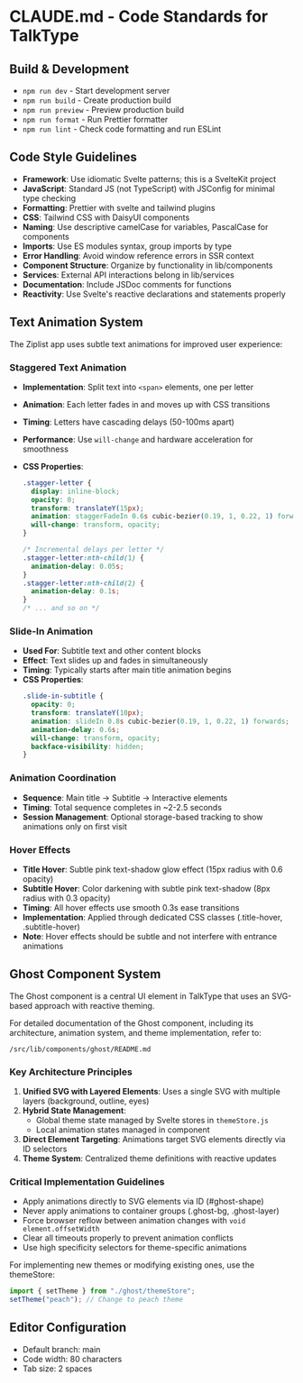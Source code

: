 # CLAUDE.md - Code Standards for TalkType

## Build & Development

- `npm run dev` - Start development server
- `npm run build` - Create production build
- `npm run preview` - Preview production build
- `npm run format` - Run Prettier formatter
- `npm run lint` - Check code formatting and run ESLint

## Code Style Guidelines

- **Framework**: Use idiomatic Svelte patterns; this is a SvelteKit project
- **JavaScript**: Standard JS (not TypeScript) with JSConfig for minimal type checking
- **Formatting**: Prettier with svelte and tailwind plugins
- **CSS**: Tailwind CSS with DaisyUI components
- **Naming**: Use descriptive camelCase for variables, PascalCase for components
- **Imports**: Use ES modules syntax, group imports by type
- **Error Handling**: Avoid window reference errors in SSR context
- **Component Structure**: Organize by functionality in lib/components
- **Services**: External API interactions belong in lib/services
- **Documentation**: Include JSDoc comments for functions
- **Reactivity**: Use Svelte's reactive declarations and statements properly

## Text Animation System

The Ziplist app uses subtle text animations for improved user experience:

### Staggered Text Animation

- **Implementation**: Split text into `<span>` elements, one per letter
- **Animation**: Each letter fades in and moves up with CSS transitions
- **Timing**: Letters have cascading delays (50-100ms apart)
- **Performance**: Use `will-change` and hardware acceleration for smoothness
- **CSS Properties**:

  ```css
  .stagger-letter {
    display: inline-block;
    opacity: 0;
    transform: translateY(15px);
    animation: staggerFadeIn 0.6s cubic-bezier(0.19, 1, 0.22, 1) forwards;
    will-change: transform, opacity;
  }

  /* Incremental delays per letter */
  .stagger-letter:nth-child(1) {
    animation-delay: 0.05s;
  }
  .stagger-letter:nth-child(2) {
    animation-delay: 0.1s;
  }
  /* ... and so on */
  ```

### Slide-In Animation

- **Used For**: Subtitle text and other content blocks
- **Effect**: Text slides up and fades in simultaneously
- **Timing**: Typically starts after main title animation begins
- **CSS Properties**:
  ```css
  .slide-in-subtitle {
    opacity: 0;
    transform: translateY(10px);
    animation: slideIn 0.8s cubic-bezier(0.19, 1, 0.22, 1) forwards;
    animation-delay: 0.6s;
    will-change: transform, opacity;
    backface-visibility: hidden;
  }
  ```

### Animation Coordination

- **Sequence**: Main title → Subtitle → Interactive elements
- **Timing**: Total sequence completes in ~2-2.5 seconds
- **Session Management**: Optional storage-based tracking to show animations only on first visit

### Hover Effects

- **Title Hover**: Subtle pink text-shadow glow effect (15px radius with 0.6 opacity)
- **Subtitle Hover**: Color darkening with subtle pink text-shadow (8px radius with 0.3 opacity)
- **Timing**: All hover effects use smooth 0.3s ease transitions
- **Implementation**: Applied through dedicated CSS classes (.title-hover, .subtitle-hover)
- **Note**: Hover effects should be subtle and not interfere with entrance animations

## Ghost Component System

The Ghost component is a central UI element in TalkType that uses an SVG-based approach with reactive theming.

For detailed documentation of the Ghost component, including its architecture, animation system, and theme implementation, refer to:

```
/src/lib/components/ghost/README.md
```

### Key Architecture Principles

1. **Unified SVG with Layered Elements**: Uses a single SVG with multiple layers (background, outline, eyes)
2. **Hybrid State Management**:
   - Global theme state managed by Svelte stores in `themeStore.js`
   - Local animation states managed in component
3. **Direct Element Targeting**: Animations target SVG elements directly via ID selectors
4. **Theme System**: Centralized theme definitions with reactive updates

### Critical Implementation Guidelines

- Apply animations directly to SVG elements via ID (#ghost-shape)
- Never apply animations to container groups (.ghost-bg, .ghost-layer)
- Force browser reflow between animation changes with `void element.offsetWidth`
- Clear all timeouts properly to prevent animation conflicts
- Use high specificity selectors for theme-specific animations

For implementing new themes or modifying existing ones, use the themeStore:

```javascript
import { setTheme } from "./ghost/themeStore";
setTheme("peach"); // Change to peach theme
```

## Editor Configuration

- Default branch: main
- Code width: 80 characters
- Tab size: 2 spaces
